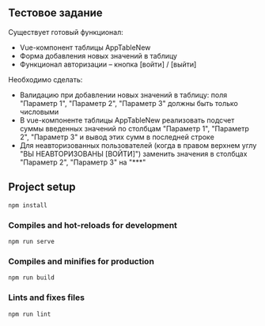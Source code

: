 ## Тестовое задание

<p>
    Существует готовый функционал: 
</p>
<ul>
 	<li>Vue-компонент таблицы AppTableNew</li>
 	<li>Форма добавления новых значений в таблицу</li>
 	<li>Функционал авторизации – кнопка [войти] / [выйти] </li>  
</ul>

<p>
    Необходимо сделать:
</p>

<ul>
    <li>Валидацию при добавлении новых значений в таблицу: поля "Параметр 1", "Параметр 2", "Параметр 3" должны быть только числовыми</li>
    <li>В vue-компоненте таблицы AppTableNew реализовать подсчет суммы введенных значений по столбцам "Параметр 1", "Параметр 2", "Параметр 3" и вывод этих сумм в последней строке</li>
    <li>Для неавторизованных пользователей (когда в правом верхнем углу "ВЫ НЕАВТОРИЗОВАНЫ [ВОЙТИ]") заменить значения в столбцах "Параметр 2", "Параметр 3" на "***"</li>
</ul>

## Project setup
```
npm install
```

### Compiles and hot-reloads for development
```
npm run serve
```

### Compiles and minifies for production
```
npm run build
```

### Lints and fixes files
```
npm run lint
```

